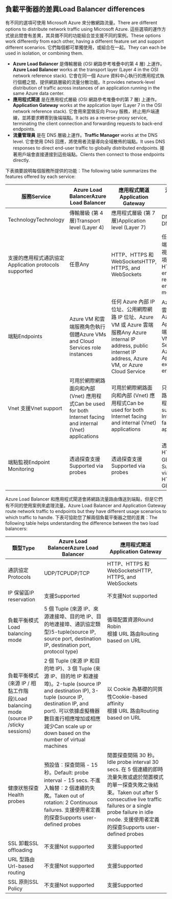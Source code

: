 ## <a name="load-balancer-differences"></a><span data-ttu-id="cb301-101">負載平衡器的差異</span><span class="sxs-lookup"><span data-stu-id="cb301-101">Load Balancer differences</span></span>

<span data-ttu-id="cb301-102">有不同的選項可使用 Microsoft Azure 來分散網路流量。</span><span class="sxs-lookup"><span data-stu-id="cb301-102">There are different options to distribute network traffic using Microsoft Azure.</span></span> <span data-ttu-id="cb301-103">這些選項的運作方式彼此間會有差異，其具備不同的功能組合並支援不同的案例。</span><span class="sxs-lookup"><span data-stu-id="cb301-103">These options work differently from each other, having a different feature set and support different scenarios.</span></span> <span data-ttu-id="cb301-104">它們每個都可單獨使用，或組合在一起。</span><span class="sxs-lookup"><span data-stu-id="cb301-104">They can each be used in isolation, or combining them.</span></span>

* <span data-ttu-id="cb301-105">**Azure Load Balancer** 是傳輸層級 (OSI 網路參考堆疊中的第 4 層) 上運作。</span><span class="sxs-lookup"><span data-stu-id="cb301-105">**Azure Load Balancer** works at the transport layer (Layer 4 in the OSI network reference stack).</span></span> <span data-ttu-id="cb301-106">它會在同一個 Azure 資料中心執行的應用程式執行個體之間，提供網路層級的流量分散功能。</span><span class="sxs-lookup"><span data-stu-id="cb301-106">It provides network-level distribution of traffic across instances of an application running in the same Azure data center.</span></span>
* <span data-ttu-id="cb301-107">**應用程式閘道** 是在應用程式層級 (OSI 網路參考堆疊中的第 7 層) 上運作。</span><span class="sxs-lookup"><span data-stu-id="cb301-107">**Application Gateway** works at the application layer (Layer 7 in the OSI network reference stack).</span></span> <span data-ttu-id="cb301-108">它會用來當做反向 Proxy 服務，終止用戶端連線，並將要求轉寄到後端端點。</span><span class="sxs-lookup"><span data-stu-id="cb301-108">It acts as a reverse-proxy service, terminating the client connection and forwarding requests to back-end endpoints.</span></span>
* <span data-ttu-id="cb301-109">**流量管理員** 是在 DNS 層級上運作。</span><span class="sxs-lookup"><span data-stu-id="cb301-109">**Traffic Manager** works at the DNS level.</span></span>  <span data-ttu-id="cb301-110">它會使用 DNS 回應，將使用者流量導向全域散佈的端點。</span><span class="sxs-lookup"><span data-stu-id="cb301-110">It uses DNS responses to direct end-user traffic to globally distributed endpoints.</span></span> <span data-ttu-id="cb301-111">接著用戶端會直接連接到這些端點。</span><span class="sxs-lookup"><span data-stu-id="cb301-111">Clients then connect to those endpoints directly.</span></span>

<span data-ttu-id="cb301-112">下表摘要說明每個服務所提供的功能︰</span><span class="sxs-lookup"><span data-stu-id="cb301-112">The following table summarizes the features offered by each service:</span></span>

| <span data-ttu-id="cb301-113">服務</span><span class="sxs-lookup"><span data-stu-id="cb301-113">Service</span></span> | <span data-ttu-id="cb301-114">Azure Load Balancer</span><span class="sxs-lookup"><span data-stu-id="cb301-114">Azure Load Balancer</span></span> | <span data-ttu-id="cb301-115">應用程式閘道</span><span class="sxs-lookup"><span data-stu-id="cb301-115">Application Gateway</span></span> | <span data-ttu-id="cb301-116">流量管理員</span><span class="sxs-lookup"><span data-stu-id="cb301-116">Traffic Manager</span></span> |
| --- | --- | --- | --- |
| <span data-ttu-id="cb301-117">Technology</span><span class="sxs-lookup"><span data-stu-id="cb301-117">Technology</span></span> |<span data-ttu-id="cb301-118">傳輸層級 (第 4 層)</span><span class="sxs-lookup"><span data-stu-id="cb301-118">Transport level (Layer 4)</span></span> |<span data-ttu-id="cb301-119">應用程式層級 (第 7 層)</span><span class="sxs-lookup"><span data-stu-id="cb301-119">Application level (Layer 7)</span></span> |<span data-ttu-id="cb301-120">DNS 層級</span><span class="sxs-lookup"><span data-stu-id="cb301-120">DNS level</span></span> |
| <span data-ttu-id="cb301-121">支援的應用程式通訊協定</span><span class="sxs-lookup"><span data-stu-id="cb301-121">Application protocols supported</span></span> |<span data-ttu-id="cb301-122">任意</span><span class="sxs-lookup"><span data-stu-id="cb301-122">Any</span></span> |<span data-ttu-id="cb301-123">HTTP、HTTPS 和 WebSockets</span><span class="sxs-lookup"><span data-stu-id="cb301-123">HTTP, HTTPS, and WebSockets</span></span> |<span data-ttu-id="cb301-124">任意 (HTTP 端點是端點監視所需的必要項目)</span><span class="sxs-lookup"><span data-stu-id="cb301-124">Any (An HTTP endpoint is required for endpoint monitoring)</span></span> |
| <span data-ttu-id="cb301-125">端點</span><span class="sxs-lookup"><span data-stu-id="cb301-125">Endpoints</span></span> |<span data-ttu-id="cb301-126">Azure VM 和雲端服務角色執行個體</span><span class="sxs-lookup"><span data-stu-id="cb301-126">Azure VMs and Cloud Services role instances</span></span> |<span data-ttu-id="cb301-127">任何 Azure 內部 IP 位址、公用網際網路 IP 位址、Azure VM 或 Azure 雲端服務</span><span class="sxs-lookup"><span data-stu-id="cb301-127">Any Azure internal IP address, public internet IP address, Azure VM, or Azure Cloud Service</span></span> |<span data-ttu-id="cb301-128">Azure VM、雲端服務、Azure Web Apps 和外部端點</span><span class="sxs-lookup"><span data-stu-id="cb301-128">Azure VMs, Cloud Services, Azure Web Apps, and external endpoints</span></span> |
| <span data-ttu-id="cb301-129">Vnet 支援</span><span class="sxs-lookup"><span data-stu-id="cb301-129">Vnet support</span></span> |<span data-ttu-id="cb301-130">可用於網際網路面向和內部 (Vnet) 應用程式</span><span class="sxs-lookup"><span data-stu-id="cb301-130">Can be used for both Internet facing and internal (Vnet) applications</span></span> |<span data-ttu-id="cb301-131">可用於網際網路面向和內部 (Vnet) 應用程式</span><span class="sxs-lookup"><span data-stu-id="cb301-131">Can be used for both Internet facing and internal (Vnet) applications</span></span> |<span data-ttu-id="cb301-132">只支援網際網路面向的應用程式</span><span class="sxs-lookup"><span data-stu-id="cb301-132">Only supports Internet-facing applications</span></span> |
| <span data-ttu-id="cb301-133">端點監視</span><span class="sxs-lookup"><span data-stu-id="cb301-133">Endpoint Monitoring</span></span> |<span data-ttu-id="cb301-134">透過探查支援</span><span class="sxs-lookup"><span data-stu-id="cb301-134">Supported via probes</span></span> |<span data-ttu-id="cb301-135">透過探查支援</span><span class="sxs-lookup"><span data-stu-id="cb301-135">Supported via probes</span></span> |<span data-ttu-id="cb301-136">透過 HTTP/HTTPS GET 支援</span><span class="sxs-lookup"><span data-stu-id="cb301-136">Supported via HTTP/HTTPS GET</span></span> |

<span data-ttu-id="cb301-137">Azure Load Balancer 和應用程式閘道會將網路流量路由傳送到端點，但是它們有不同的使用案例來處理流量。</span><span class="sxs-lookup"><span data-stu-id="cb301-137">Azure Load Balancer and Application Gateway route network traffic to endpoints but they have different usage scenarios to which traffic to handle.</span></span> <span data-ttu-id="cb301-138">下表可協助您了解兩個負載平衡器之間的差異︰</span><span class="sxs-lookup"><span data-stu-id="cb301-138">The following table helps understanding the difference between the two load balancers:</span></span>

| <span data-ttu-id="cb301-139">類型</span><span class="sxs-lookup"><span data-stu-id="cb301-139">Type</span></span> | <span data-ttu-id="cb301-140">Azure Load Balancer</span><span class="sxs-lookup"><span data-stu-id="cb301-140">Azure Load Balancer</span></span> | <span data-ttu-id="cb301-141">應用程式閘道</span><span class="sxs-lookup"><span data-stu-id="cb301-141">Application Gateway</span></span> |
| --- | --- | --- |
| <span data-ttu-id="cb301-142">通訊協定</span><span class="sxs-lookup"><span data-stu-id="cb301-142">Protocols</span></span> |<span data-ttu-id="cb301-143">UDP/TCP</span><span class="sxs-lookup"><span data-stu-id="cb301-143">UDP/TCP</span></span> |<span data-ttu-id="cb301-144">HTTP、HTTPS 和 WebSockets</span><span class="sxs-lookup"><span data-stu-id="cb301-144">HTTP, HTTPS, and WebSockets</span></span> |
| <span data-ttu-id="cb301-145">IP 保留區</span><span class="sxs-lookup"><span data-stu-id="cb301-145">IP reservation</span></span> |<span data-ttu-id="cb301-146">支援</span><span class="sxs-lookup"><span data-stu-id="cb301-146">Supported</span></span> |<span data-ttu-id="cb301-147">不支援</span><span class="sxs-lookup"><span data-stu-id="cb301-147">Not supported</span></span> |
| <span data-ttu-id="cb301-148">負載平衡模式</span><span class="sxs-lookup"><span data-stu-id="cb301-148">Load balancing mode</span></span> |<span data-ttu-id="cb301-149">5 個 Tuple (來源 IP、來源連接埠、目的地 IP、目的地連接埠、通訊協定類型)</span><span class="sxs-lookup"><span data-stu-id="cb301-149">5-tuple(source IP, source port, destination IP, destination port, protocol type)</span></span> |<span data-ttu-id="cb301-150">循環配置資源</span><span class="sxs-lookup"><span data-stu-id="cb301-150">Round Robin</span></span><br><span data-ttu-id="cb301-151">根據 URL 路由</span><span class="sxs-lookup"><span data-stu-id="cb301-151">Routing based on URL</span></span> |
| <span data-ttu-id="cb301-152">負載平衡模式 (來源 IP / 相黏工作階段)</span><span class="sxs-lookup"><span data-stu-id="cb301-152">Load balancing mode (source IP /sticky sessions)</span></span> |<span data-ttu-id="cb301-153">2 個 Tuple (來源 IP 和目的地 IP)、3 個 Tuple (來源 IP、目的地 IP 和連接埠)。</span><span class="sxs-lookup"><span data-stu-id="cb301-153">2-tuple (source IP and destination IP), 3-tuple (source IP, destination IP, and port).</span></span> <span data-ttu-id="cb301-154">可以依據虛擬機器數目進行相應增加或相應減少</span><span class="sxs-lookup"><span data-stu-id="cb301-154">Can scale up or down based on the number of virtual machines</span></span> |<span data-ttu-id="cb301-155">以 Cookie 為基礎的同質性</span><span class="sxs-lookup"><span data-stu-id="cb301-155">Cookie-based affinity</span></span><br><span data-ttu-id="cb301-156">根據 URL 路由</span><span class="sxs-lookup"><span data-stu-id="cb301-156">Routing based on URL</span></span> |
| <span data-ttu-id="cb301-157">健康狀態探查</span><span class="sxs-lookup"><span data-stu-id="cb301-157">Health probes</span></span> |<span data-ttu-id="cb301-158">預設值︰探查間隔 - 15 秒。</span><span class="sxs-lookup"><span data-stu-id="cb301-158">Default: probe interval - 15 secs.</span></span> <span data-ttu-id="cb301-159">不進入輪替︰2 個連續的失敗。</span><span class="sxs-lookup"><span data-stu-id="cb301-159">Taken out of rotation: 2 Continuous failures.</span></span> <span data-ttu-id="cb301-160">支援使用者定義的探查</span><span class="sxs-lookup"><span data-stu-id="cb301-160">Supports user-defined probes</span></span> |<span data-ttu-id="cb301-161">閒置探查間隔 30 秒。</span><span class="sxs-lookup"><span data-stu-id="cb301-161">Idle probe interval 30 secs.</span></span> <span data-ttu-id="cb301-162">在 5 個連續的即時流量失敗或處於閒置模式的單一探查失敗之後結束。</span><span class="sxs-lookup"><span data-stu-id="cb301-162">Taken out after 5 consecutive live traffic failures or a single probe failure in idle mode.</span></span> <span data-ttu-id="cb301-163">支援使用者定義的探查</span><span class="sxs-lookup"><span data-stu-id="cb301-163">Supports user-defined probes</span></span> |
| <span data-ttu-id="cb301-164">SSL 卸載</span><span class="sxs-lookup"><span data-stu-id="cb301-164">SSL offloading</span></span> |<span data-ttu-id="cb301-165">不支援</span><span class="sxs-lookup"><span data-stu-id="cb301-165">Not supported</span></span> |<span data-ttu-id="cb301-166">支援</span><span class="sxs-lookup"><span data-stu-id="cb301-166">Supported</span></span> |
| <span data-ttu-id="cb301-167">URL 型路由</span><span class="sxs-lookup"><span data-stu-id="cb301-167">Url-based routing</span></span> | <span data-ttu-id="cb301-168">不支援</span><span class="sxs-lookup"><span data-stu-id="cb301-168">Not supported</span></span> | <span data-ttu-id="cb301-169">支援</span><span class="sxs-lookup"><span data-stu-id="cb301-169">Supported</span></span>|
| <span data-ttu-id="cb301-170">SSL 原則</span><span class="sxs-lookup"><span data-stu-id="cb301-170">SSL Policy</span></span> | <span data-ttu-id="cb301-171">不支援</span><span class="sxs-lookup"><span data-stu-id="cb301-171">Not supported</span></span> | <span data-ttu-id="cb301-172">支援</span><span class="sxs-lookup"><span data-stu-id="cb301-172">Supported</span></span>|
